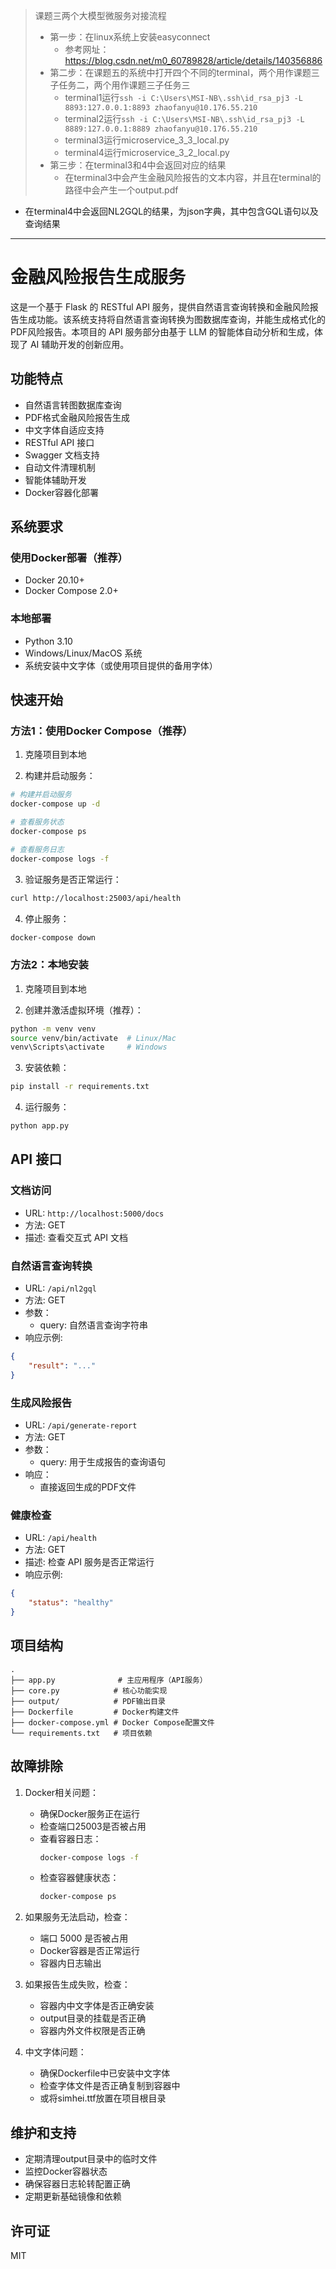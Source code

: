 > 课题三两个大模型微服务对接流程
> * 第一步：在linux系统上安装easyconnect
>   * 参考网址：https://blog.csdn.net/m0_60789828/article/details/140356886
> * 第二步：在课题五的系统中打开四个不同的terminal，两个用作课题三子任务二，两个用作课题三子任务三
>   * terminal1运行`ssh -i C:\Users\MSI-NB\.ssh\id_rsa_pj3 -L 8893:127.0.0.1:8893 zhaofanyu@10.176.55.210`
>   * terminal2运行`ssh -i C:\Users\MSI-NB\.ssh\id_rsa_pj3 -L 8889:127.0.0.1:8889 zhaofanyu@10.176.55.210`
>   * terminal3运行microservice_3_3_local.py
>   * terminal4运行microservice_3_2_local.py
> * 第三步：在terminal3和4中会返回对应的结果
>   * 在terminal3中会产生金融风险报告的文本内容，并且在terminal的路径中会产生一个output.pdf
  * 在terminal4中会返回NL2GQL的结果，为json字典，其中包含GQL语句以及查询结果

---

# 金融风险报告生成服务

这是一个基于 Flask 的 RESTful API 服务，提供自然语言查询转换和金融风险报告生成功能。该系统支持将自然语言查询转换为图数据库查询，并能生成格式化的PDF风险报告。本项目的 API 服务部分由基于 LLM 的智能体自动分析和生成，体现了 AI 辅助开发的创新应用。

## 功能特点

- 自然语言转图数据库查询
- PDF格式金融风险报告生成
- 中文字体自适应支持
- RESTful API 接口
- Swagger 文档支持
- 自动文件清理机制
- 智能体辅助开发
- Docker容器化部署

## 系统要求

### 使用Docker部署（推荐）
- Docker 20.10+
- Docker Compose 2.0+

### 本地部署
- Python 3.10
- Windows/Linux/MacOS 系统
- 系统安装中文字体（或使用项目提供的备用字体）

## 快速开始

### 方法1：使用Docker Compose（推荐）

1. 克隆项目到本地

2. 构建并启动服务：
```bash
# 构建并启动服务
docker-compose up -d

# 查看服务状态
docker-compose ps

# 查看服务日志
docker-compose logs -f
```

3. 验证服务是否正常运行：
```bash
curl http://localhost:25003/api/health
```

4. 停止服务：
```bash
docker-compose down
```

### 方法2：本地安装

1. 克隆项目到本地

2. 创建并激活虚拟环境（推荐）：
```bash
python -m venv venv
source venv/bin/activate  # Linux/Mac
venv\Scripts\activate     # Windows
```

3. 安装依赖：
```bash
pip install -r requirements.txt
```

4. 运行服务：
```bash
python app.py
```

## API 接口

### 文档访问
- URL: `http://localhost:5000/docs`
- 方法: GET
- 描述: 查看交互式 API 文档

### 自然语言查询转换
- URL: `/api/nl2gql`
- 方法: GET
- 参数：
  - query: 自然语言查询字符串
- 响应示例:
```json
{
    "result": "..."
}
```

### 生成风险报告
- URL: `/api/generate-report`
- 方法: GET
- 参数：
  - query: 用于生成报告的查询语句
- 响应：
  - 直接返回生成的PDF文件

### 健康检查
- URL: `/api/health`
- 方法: GET
- 描述: 检查 API 服务是否正常运行
- 响应示例:
```json
{
    "status": "healthy"
}
```

## 项目结构
```
.
├── app.py              # 主应用程序（API服务）
├── core.py            # 核心功能实现
├── output/            # PDF输出目录
├── Dockerfile         # Docker构建文件
├── docker-compose.yml # Docker Compose配置文件
└── requirements.txt   # 项目依赖
```

## 故障排除

1. Docker相关问题：
   - 确保Docker服务正在运行
   - 检查端口25003是否被占用
   - 查看容器日志：
     ```bash
     docker-compose logs -f
     ```
   - 检查容器健康状态：
     ```bash
     docker-compose ps
     ```

2. 如果服务无法启动，检查：
   - 端口 5000 是否被占用
   - Docker容器是否正常运行
   - 容器内日志输出

3. 如果报告生成失败，检查：
   - 容器内中文字体是否正确安装
   - output目录的挂载是否正确
   - 容器内外文件权限是否正确

4. 中文字体问题：
   - 确保Dockerfile中已安装中文字体
   - 检查字体文件是否正确复制到容器中
   - 或将simhei.ttf放置在项目根目录

## 维护和支持

- 定期清理output目录中的临时文件
- 监控Docker容器状态
- 确保容器日志轮转配置正确
- 定期更新基础镜像和依赖

## 许可证

MIT
